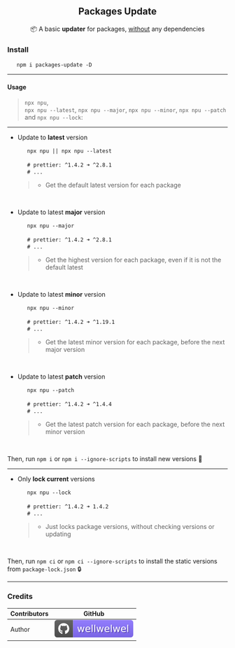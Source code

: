<h2 align="center">Packages Update</h2>
<p align="center">📦 A basic <b>updater</b> for packages, <ins>without</ins> any dependencies</p>

### Install

```shell
   npm i packages-update -D
```

<hr />

#### Usage

> `npx npu`,  
> `npx npu --latest`, `npx npu --major`, `npx npu --minor`, `npx npu --patch` and `npx npu --lock`:

<hr />

-  Update to <b>latest</b> version

   ```shell
      npx npu || npx npu --latest

      # prettier: ^1.4.2 ➜ ^2.8.1
      # ...
   ```

   > -  Get the default latest version for each package

<br />

-  Update to latest <b>major</b> version

   ```shell
      npx npu --major

      # prettier: ^1.4.2 ➜ ^2.8.1
      # ...
   ```

   > -  Get the highest version for each package, even if it is not the default latest

<br />

-  Update to latest <b>minor</b> version

   ```shell
      npx npu --minor

      # prettier: ^1.4.2 ➜ ^1.19.1
      # ...
   ```

   > -  Get the latest minor version for each package, before the next major version

<br />

-  Update to latest <b>patch</b> version

   ```shell
      npx npu --patch

      # prettier: ^1.4.2 ➜ ^1.4.4
      # ...
   ```

   > -  Get the latest patch version for each package, before the next minor version

<br />

Then, run `npm i` or `npm i --ignore-scripts` to install new versions 🚀

<hr />

-  Only <b>lock current</b> versions

   ```shell
      npx npu --lock

      # prettier: ^1.4.2 ➜ 1.4.2
      # ...
   ```

   > -  Just locks package versions, without checking versions or updating

<br />

Then, run `npm ci` or `npm ci --ignore-scripts` to install the static versions from `package-lock.json` 🔒

<hr />

### Credits

| Contributors | GitHub                                                                             |
| ------------ | ---------------------------------------------------------------------------------- |
| Author       | [![wellwelwel](./.github/assets/readme/author.svg)](https://github.com/wellwelwel) |
